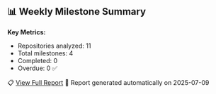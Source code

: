 ## 📊 Weekly Milestone Summary

**Key Metrics:**
- Repositories analyzed: 11
- Total milestones: 4
- Completed: 0
- Overdue: 0 ✅

📋 [View Full Report](./reports/milestone-report.md)
🔄 Report generated automatically on 2025-07-09